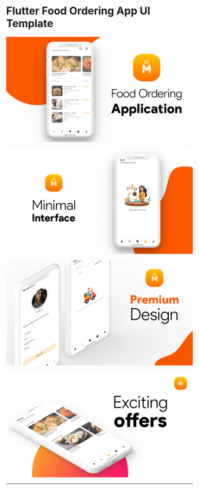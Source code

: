 # Flutter Food Ordering App UI Template




![](export/thumbnail.jpg?raw=true)

![](export/thumbnail2.jpg?raw=true)

![](export/thumbnail3.jpg?raw=true)

![](export/mockup2.jpg?raw=true)


------------
